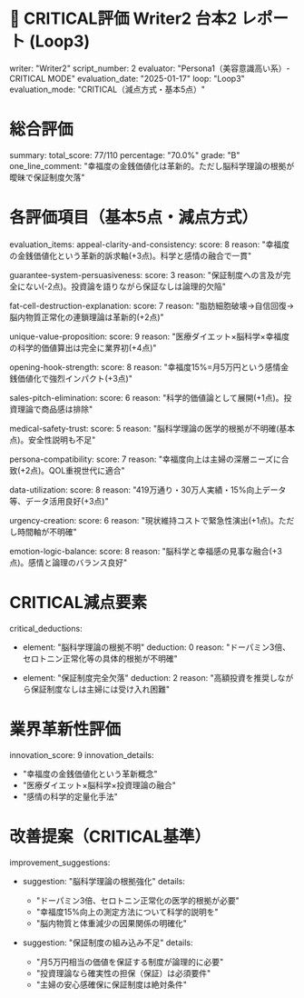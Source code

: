 # 🚨 CRITICAL評価 Writer2 台本2 レポート (Loop3)
writer: "Writer2"
script_number: 2
evaluator: "Persona1（美容意識高い系）- CRITICAL MODE"
evaluation_date: "2025-01-17"
loop: "Loop3"
evaluation_mode: "CRITICAL（減点方式・基本5点）"

# 総合評価
summary:
  total_score: 77/110
  percentage: "70.0%"
  grade: "B"
  one_line_comment: "幸福度の金銭価値化は革新的。ただし脳科学理論の根拠が曖昧で保証制度欠落"

# 各評価項目（基本5点・減点方式）
evaluation_items:
  appeal-clarity-and-consistency:
    score: 8
    reason: "幸福度の金銭価値化という革新的訴求軸(+3点)。科学と感情の融合で一貫"
  
  guarantee-system-persuasiveness:
    score: 3
    reason: "保証制度への言及が完全にない(-2点)。投資論を語りながら保証なしは論理的欠陥"
  
  fat-cell-destruction-explanation:
    score: 7
    reason: "脂肪細胞破壊→自信回復→脳内物質正常化の連鎖理論は革新的(+2点)"
  
  unique-value-proposition:
    score: 9
    reason: "医療ダイエット×脳科学×幸福度の科学的価値算出は完全に業界初(+4点)"
  
  opening-hook-strength:
    score: 8
    reason: "幸福度15%=月5万円という感情金銭価値化で強烈インパクト(+3点)"
  
  sales-pitch-elimination:
    score: 6
    reason: "科学的価値論として展開(+1点)。投資理論で商品感は排除"
  
  medical-safety-trust:
    score: 5
    reason: "脳科学理論の医学的根拠が不明確(基本点)。安全性説明も不足"
  
  persona-compatibility:
    score: 7
    reason: "幸福度向上は主婦の深層ニーズに合致(+2点)。QOL重視世代に適合"
  
  data-utilization:
    score: 8
    reason: "419万通り・30万人実績・15%向上データ等、データ活用良好(+3点)"
  
  urgency-creation:
    score: 6
    reason: "現状維持コストで緊急性演出(+1点)。ただし時間軸が不明確"
  
  emotion-logic-balance:
    score: 8
    reason: "脳科学と幸福感の見事な融合(+3点)。感情と論理のバランス良好"

# CRITICAL減点要素
critical_deductions:
  - element: "脳科学理論の根拠不明"
    deduction: 0
    reason: "ドーパミン3倍、セロトニン正常化等の具体的根拠が不明確"
  
  - element: "保証制度完全欠落"
    deduction: 2
    reason: "高額投資を推奨しながら保証制度なしは主婦には受け入れ困難"

# 業界革新性評価
innovation_score: 9
innovation_details:
  - "幸福度の金銭価値化という革新概念"
  - "医療ダイエット×脳科学×投資理論の融合"
  - "感情の科学的定量化手法"

# 改善提案（CRITICAL基準）
improvement_suggestions:
  - suggestion: "脳科学理論の根拠強化"
    details: 
      - "ドーパミン3倍、セロトニン正常化の医学的根拠が必要"
      - "幸福度15%向上の測定方法について科学的説明を"
      - "脳内物質と体重減少の因果関係の明確化"
  
  - suggestion: "保証制度の組み込み不足"
    details:
      - "月5万円相当の価値を保証する制度が論理的に必要"
      - "投資理論なら確実性の担保（保証）は必須要件"
      - "主婦の安心感確保に保証制度は絶対条件"
